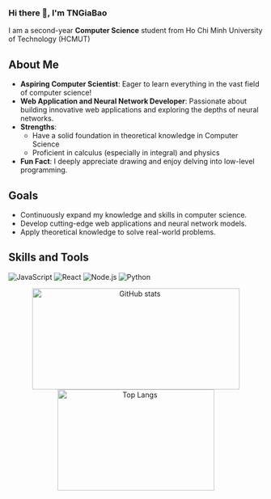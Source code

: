 ### Hi there 👋, I'm TNGiaBao

I am a second-year **Computer Science** student from Ho Chi Minh University of Technology (HCMUT)

## About Me
- **Aspiring Computer Scientist**: Eager to learn everything in the vast field of computer science!
- **Web Application and Neural Network Developer**: Passionate about building innovative web applications and exploring the depths of neural networks.
- **Strengths**:
  - Have a solid foundation in theoretical knowledge in Computer Science
  - Proficient in calculus (especially in integral) and physics
- **Fun Fact**: I deeply appreciate drawing and enjoy delving into low-level programming.


## Goals
- Continuously expand my knowledge and skills in computer science.
- Develop cutting-edge web applications and neural network models.
- Apply theoretical knowledge to solve real-world problems.

## Skills and Tools

![JavaScript](https://img.shields.io/badge/JavaScript-ES6+-yellow)
![React](https://img.shields.io/badge/React-16.13.1-blue)
![Node.js](https://img.shields.io/badge/Node.js-12.18.3-green)
![Python](https://img.shields.io/badge/Python-3.8-blue)

<p align="center">
   <img src="https://github-readme-stats.vercel.app/api?username=ThaiNguyenGiaBao&show_icons=true" alt="GitHub stats" height="200" width="410">
  <img src="https://github-readme-stats.vercel.app/api/top-langs/?username=ThaiNguyenGiaBao&layout=compact" alt="Top Langs" height="200" width="310">
</p>


